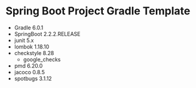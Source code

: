 # Spring Boot Project Gradle Template

* Gradle 6.0.1
* SpringBoot 2.2.2.RELEASE
* junit 5.x
* lombok 1.18.10
* checkstyle 8.28
  * google_checks
* pmd 6.20.0
* jacoco 0.8.5
* spotbugs 3.1.12

